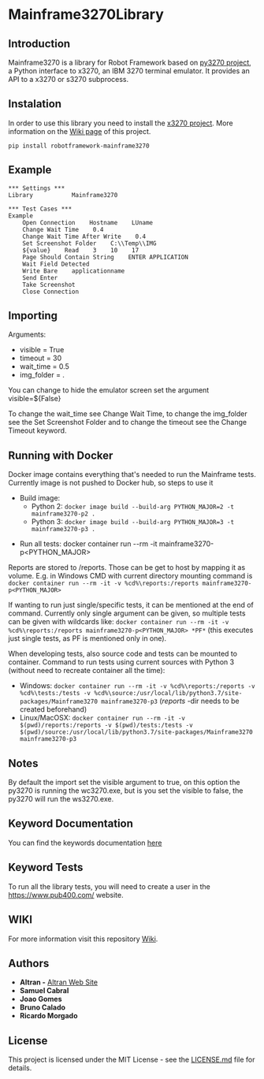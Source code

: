 # Mainframe3270Library

## Introduction

Mainframe3270 is a library for Robot Framework based on [py3270 project](https://pypi.org/project/py3270/), a Python interface to x3270, an IBM 3270 terminal emulator. It provides an API to a x3270 or s3270 subprocess.

## Instalation

In order to use this library you need to install the [x3270 project](http://x3270.bgp.nu/download.html). More information on the [Wiki page](https://github.com/Altran-PT-GDC/Robot-Framework-Mainframe-3270-Library/wiki/Instalation) of this project.

`pip install robotframework-mainframe3270`

## Example

    *** Settings ***
    Library           Mainframe3270

    *** Test Cases ***
    Example
        Open Connection    Hostname    LUname
        Change Wait Time    0.4
        Change Wait Time After Write    0.4
        Set Screenshot Folder    C:\\Temp\\IMG
        ${value}    Read    3    10    17
        Page Should Contain String    ENTER APPLICATION
        Wait Field Detected
        Write Bare    applicationname
        Send Enter
        Take Screenshot
        Close Connection

## Importing

Arguments:
   - visible = True
   - timeout = 30
   - wait_time = 0.5
   - img_folder = . 	

You can change to hide the emulator screen set the argument visible=${False}

To change the wait_time see Change Wait Time, to change the img_folder see the Set Screenshot Folder and to change the timeout see the Change Timeout keyword.

## Running with Docker

Docker image contains everything that's needed to run the Mainframe tests. Currently image is not pushed to Docker hub, so steps to use it
* Build image:
  * Python 2: `docker image build --build-arg PYTHON_MAJOR=2 -t mainframe3270-p2 .`
  * Python 3: `docker image build --build-arg PYTHON_MAJOR=3 -t mainframe3270-p3 .`
- Run all tests: docker container run --rm -it mainframe3270-p<PYTHON_MAJOR>

Reports are stored to /reports. Those can be get to host by mapping it as volume. E.g. in Windows CMD with current directory mounting command is `docker container run --rm -it -v %cd%\reports:/reports mainframe3270-p<PYTHON_MAJOR>`

If wanting to run just single/specific tests, it can be mentioned at the end of command. Currently only single argument can be given, so multiple tests can be given with wildcards like: `docker container run --rm -it -v %cd%\reports:/reports mainframe3270-p<PYTHON_MAJOR> *PF*` (this executes just single tests, as PF is mentioned only in one).

When developing tests, also source code and tests can be mounted to container. Command to run tests using current sources with Python 3 (without need to recreate container all the time):
* Windows: `docker container run --rm -it -v %cd%\reports:/reports -v %cd%\tests:/tests -v %cd%\source:/usr/local/lib/python3.7/site-packages/Mainframe3270 mainframe3270-p3` (_reports_ -dir needs to be created beforehand)
* Linux/MacOSX: `docker container run --rm -it -v $(pwd)/reports:/reports -v $(pwd)/tests:/tests -v $(pwd)/source:/usr/local/lib/python3.7/site-packages/Mainframe3270 mainframe3270-p3`  

## Notes

By default the import set the visible argument to true, on this option the py3270 is running the wc3270.exe, but is you set the visible to false, the py3270 will run the ws3270.exe.

## Keyword Documentation

You can find the keywords documentation [here](https://raw.githack.com/Altran-PT-GDC/Robot-Framework-Mainframe-3270-Library/install/doc/Mainframe3270.html)

## Keyword Tests

To run all the library tests, you will need to create a user in the https://www.pub400.com/ website.

## WIKI
For more information visit this repository [Wiki](https://github.com/Altran-PT-GDC/Robot-Framework-Mainframe-3270-Library/wiki).

## Authors
   - **Altran -** [Altran Web Site](https://www.altran.com/us/en/)
   - **Samuel Cabral**
   - **Joao Gomes**
   - **Bruno Calado**
   - **Ricardo Morgado**
   
## License
This project is licensed under the MIT License - see the [LICENSE.md](https://github.com/Altran-PT-GDC/Robot-Framework-Mainframe-3270-Library/blob/master/LICENSE.md) file for details.
